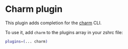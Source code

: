 # Charm plugin

This plugin adds completion for the [charm](https://github.com/charmbracelet/charm) CLI.

To use it, add `charm` to the plugins array in your zshrc file:

```zsh
plugins=(... charm)
```
